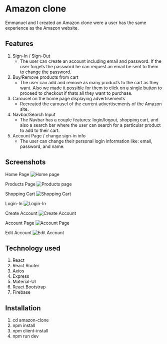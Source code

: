 # Amazon clone

Emmanuel and I created an Amazon clone were a user has the same experience as the Amazon website.  

## Features

1. Sign-In / Sign-Out
   - The user can create an account including email and password. If the user forgets the password he can request an email be sent to them to change the password.
2. Buy/Remove products from cart
   - The user can add and remove as many products to the cart as they want. Also we made it possible for them to click on a single button to proceed to checkout if thats all they want to purchase.
3. Carousel on the home page displaying advertisements
   - Recreated the carousel of the current advertisements of the Amazon site.
4. Navbar/Search Input
   - The Navbar has a couple features: login/logout, shopping cart, and also a search bar where the user can search for a particular product to add to their cart.
5. Account Page / change sign-in info
   - The user can change their personal login information like: email, password, and name.
   
## Screenshots

Home Page
![Home page](https://user-images.githubusercontent.com/68443503/148444074-9e7ad8f9-0bc1-4a89-b395-9c9dbb4fb3ac.png)

Products Page
![Products page](https://user-images.githubusercontent.com/68443503/148453507-c92f00b3-657c-4171-8cf0-a9f5089f529a.png)

Shopping Cart
![Shopping Cart](https://user-images.githubusercontent.com/68443503/148453539-32c22e50-ac4f-422c-88f0-8bce56b93e60.png)

Login-In
![Login-In](https://user-images.githubusercontent.com/68443503/148453546-2d261ed0-1d15-4a47-9976-a1b26e051d5f.png)

Create Account
![Create Account](https://user-images.githubusercontent.com/68443503/148453558-9b3cd611-4bd3-4c4a-b16e-86ffa2bc0165.png)

Account Page
![Account Page](https://user-images.githubusercontent.com/68443503/148453728-7dbdb231-0d4e-4463-9d13-6aa25696422d.png)

Edit Account
![Edit Account](https://user-images.githubusercontent.com/68443503/148453737-8d8c05e3-11ba-46c4-a224-82b855633547.png)

## Technology used

1. React
2. React Router
3. Axios
4. Express
5. Material-UI
6. React Bootstrap
7. Firebase

## Installation

1. cd amazon-clone
2. npm install
3. npm client-install
4. npm run dev
